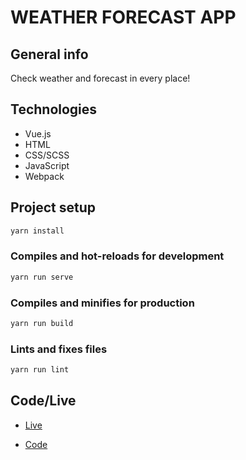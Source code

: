 # WEATHER FORECAST APP

## General info

Check weather and forecast in every place!

## Technologies

- Vue.js
- HTML
- CSS/SCSS
- JavaScript
- Webpack

## Project setup

```bash
yarn install
```

### Compiles and hot-reloads for development

```bash
yarn run serve
```

### Compiles and minifies for production

```bash
yarn run build
```

### Lints and fixes files

```bash
yarn run lint
```

## Code/Live

- [Live](https://maciejploskonka.github.io/weather/dist/)

- [Code](https://github.com/maciejploskonka/weather)